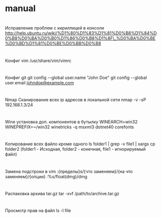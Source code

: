 # manual
#
Исправление проблем с кириллицей в консоли 
http://help.ubuntu.ru/wiki/%D1%80%D1%83%D1%81%D0%B8%D1%84%D0%B8%D0%BA%D0%B0%D1%86%D0%B8%D1%8F\_%D0%BA%D0%BE%D0%BD%D1%81%D0%BE%D0%BB%D0%B8
#
Конфиг vim
/usr/share/vim/vimrc
#
Конфиг git
git config --global user.name "John Doe"
git config --global user.email johndoe@example.com
#
Nmap Сканирование всех ip адресов в локальной сети
nmap -v -sP 192.168.1.3/24
#
Wine установка доп. компонентов в бутылку
WINEARCH=win32 WINEPREFIX=~/win32 winetricks -q msxml3 dotnet40 corefonts
#
Копирование всех файло кроме одного
ls folder1 | grep -v file1 | xargs cp folder2 (folder1 - Исходная, folder2 - конечная, file1 - игнорируемый файл)
#
Замена подстроки в vim
:{пределы}s/{что заменяем}/{на что заменяем}/{опции}
:%s/float(dmg)/dmg
#
Распаковка архива tar.gz
tar -xvf /path/to/archive.tar.gz
#
Просмотр прав на файл
ls -l file
